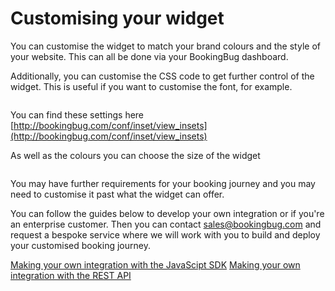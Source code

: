 # Customising your widget
You can customise the widget to match your brand colours and the style of your website. This can all be done via your BookingBug dashboard.

Additionally, you can customise the CSS code to get further control of the widget. This is useful if you want to customise the font, for example.

<img src="https://i.imgur.com/9qyHhs9.png" alt="">

<span class="help-block">You can find these settings here [http://bookingbug.com/conf/inset/view_insets](http://bookingbug.com/conf/inset/view_insets)</span>

As well as the colours you can choose the size of the widget

<img src="https://i.imgur.com/ELwpH7h.png" alt="">

You may have further requirements for your booking journey and you may need to customise it past what the widget can offer.

You can follow the guides below to develop your own integration or if you're an enterprise customer. Then you can contact sales@bookingbug.com and request a bespoke service where we will work with you to build and deploy your customised booking journey.

[Making your own integration with the JavaScipt SDK](docs/javascript-sdk)
[Making your own integration with the REST API](docs/rest-api)
